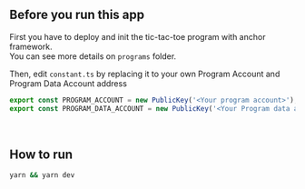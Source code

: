 ## Before you run this app

First you have to deploy and init the tic-tac-toe program with anchor framework. <br>
You can see more details on `programs` folder.

Then, edit `constant.ts` by replacing it to your own Program Account and Program Data Account address

```js
export const PROGRAM_ACCOUNT = new PublicKey('<Your program account>');
export const PROGRAM_DATA_ACCOUNT = new PublicKey('<Your Program data account>');
```

<br>

## How to run

```bash
yarn && yarn dev
```

